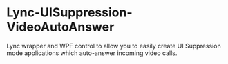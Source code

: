 Lync-UISuppression-VideoAutoAnswer
==================================

Lync wrapper and WPF control to allow you to easily create UI Suppression mode applications which auto-answer incoming video calls.